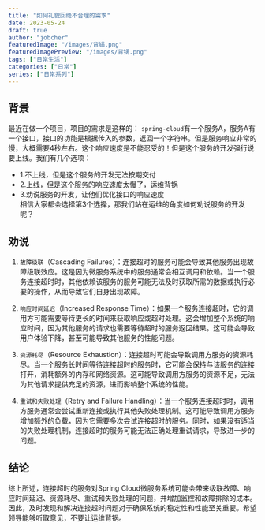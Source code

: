 ```yaml
---
title: "如何礼貌回绝不合理的需求"
date: 2023-05-24
draft: true
author: "jobcher"
featuredImage: "/images/背锅.png"
featuredImagePreview: "/images/背锅.png"
tags: ["日常生活"]
categories: ["日常"]
series: ["日常系列"]
---
```


## 背景
最近在做一个项目，项目的需求是这样的：
`spring-cloud`有一个服务A，服务A有一个接口，接口的功能是根据传入的参数，返回一个字符串。但是服务响应非常的慢，大概需要4秒左右。这个响应速度是不能忍受的！但是这个服务的开发强行说要上线。我们有几个选项：  
- 1.不上线，但是这个服务的开发无法按期交付
- 2.上线，但是这个服务的响应速度太慢了，运维背锅
- 3.劝说服务的开发，让他们优化接口的响应速度  
相信大家都会选择第3个选择，那我们站在运维的角度如何劝说服务的开发呢？

## 劝说
1. `故障级联`（Cascading Failures）：连接超时的服务可能会导致其他服务出现故障级联效应。这是因为微服务系统中的服务通常会相互调用和依赖。当一个服务连接超时时，其他依赖该服务的服务可能无法及时获取所需的数据或执行必要的操作，从而导致它们自身出现故障。

2. `响应时间延迟`（Increased Response Time）：如果一个服务连接超时，它的调用方可能需要等待更长的时间来获取响应或超时处理。这会增加整个系统的响应时间，因为其他服务的请求也需要等待超时的服务返回结果。这可能会导致用户体验下降，甚至可能导致其他服务的性能问题。

3. `资源耗尽`（Resource Exhaustion）：连接超时可能会导致调用方服务的资源耗尽。当一个服务长时间等待连接超时的服务时，它可能会保持与该服务的连接打开，消耗额外的内存和网络资源。这可能导致调用方服务的资源不足，无法为其他请求提供充足的资源，进而影响整个系统的性能。

4. `重试和失败处理`（Retry and Failure Handling）：当一个服务连接超时时，调用方服务通常会尝试重新连接或执行其他失败处理机制。这可能导致调用方服务增加额外的负载，因为它需要多次尝试连接超时的服务。同时，如果没有适当的失败处理机制，连接超时的服务可能无法正确处理重试请求，导致进一步的问题。

## 结论
综上所述，连接超时的服务对Spring Cloud微服务系统可能会带来级联故障、响应时间延迟、资源耗尽、重试和失败处理的问题，并增加监控和故障排除的成本。因此，及时发现和解决连接超时问题对于确保系统的稳定性和性能至关重要。希望领导能够听取意见，不要让运维背锅。